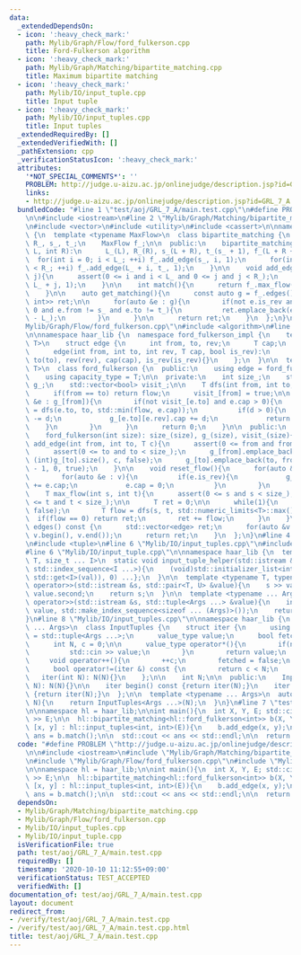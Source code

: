 ```yaml
---
data:
  _extendedDependsOn:
  - icon: ':heavy_check_mark:'
    path: Mylib/Graph/Flow/ford_fulkerson.cpp
    title: Ford-Fulkerson algorithm
  - icon: ':heavy_check_mark:'
    path: Mylib/Graph/Matching/bipartite_matching.cpp
    title: Maximum bipartite matching
  - icon: ':heavy_check_mark:'
    path: Mylib/IO/input_tuple.cpp
    title: Input tuple
  - icon: ':heavy_check_mark:'
    path: Mylib/IO/input_tuples.cpp
    title: Input tuples
  _extendedRequiredBy: []
  _extendedVerifiedWith: []
  _pathExtension: cpp
  _verificationStatusIcon: ':heavy_check_mark:'
  attributes:
    '*NOT_SPECIAL_COMMENTS*': ''
    PROBLEM: http://judge.u-aizu.ac.jp/onlinejudge/description.jsp?id=GRL_7_A
    links:
    - http://judge.u-aizu.ac.jp/onlinejudge/description.jsp?id=GRL_7_A
  bundledCode: "#line 1 \"test/aoj/GRL_7_A/main.test.cpp\"\n#define PROBLEM \"http://judge.u-aizu.ac.jp/onlinejudge/description.jsp?id=GRL_7_A\"\
    \n\n#include <iostream>\n#line 2 \"Mylib/Graph/Matching/bipartite_matching.cpp\"\
    \n#include <vector>\n#include <utility>\n#include <cassert>\n\nnamespace haar_lib\
    \ {\n  template <typename MaxFlow>\n  class bipartite_matching {\n    int L_,\
    \ R_, s_, t_;\n    MaxFlow f_;\n\n  public:\n    bipartite_matching(){}\n    bipartite_matching(int\
    \ L, int R):\n      L_(L), R_(R), s_(L + R), t_(s_ + 1), f_(L + R + 2){\n    \
    \  for(int i = 0; i < L_; ++i) f_.add_edge(s_, i, 1);\n      for(int i = 0; i\
    \ < R_; ++i) f_.add_edge(L_ + i, t_, 1);\n    }\n\n    void add_edge(int i, int\
    \ j){\n      assert(0 <= i and i < L_ and 0 <= j and j < R_);\n      f_.add_edge(i,\
    \ L_ + j, 1);\n    }\n\n    int match(){\n      return f_.max_flow(s_, t_);\n\
    \    }\n\n    auto get_matching(){\n      const auto g = f_.edges();\n      std::vector<std::pair<int,\
    \ int>> ret;\n\n      for(auto &e : g){\n        if(not e.is_rev and e.cap ==\
    \ 0 and e.from != s_ and e.to != t_){\n          ret.emplace_back(e.from, e.to\
    \ - L_);\n        }\n      }\n\n      return ret;\n    }\n  };\n}\n#line 3 \"\
    Mylib/Graph/Flow/ford_fulkerson.cpp\"\n#include <algorithm>\n#line 5 \"Mylib/Graph/Flow/ford_fulkerson.cpp\"\
    \n\nnamespace haar_lib {\n  namespace ford_fulkerson_impl {\n    template <typename\
    \ T>\n    struct edge {\n      int from, to, rev;\n      T cap;\n      bool is_rev;\n\
    \      edge(int from, int to, int rev, T cap, bool is_rev):\n        from(from),\
    \ to(to), rev(rev), cap(cap), is_rev(is_rev){}\n    };\n  }\n\n  template <typename\
    \ T>\n  class ford_fulkerson {\n  public:\n    using edge = ford_fulkerson_impl::edge<T>;\n\
    \    using capacity_type = T;\n\n  private:\n    int size_;\n    std::vector<std::vector<edge>>\
    \ g_;\n    std::vector<bool> visit_;\n\n    T dfs(int from, int to, T flow){\n\
    \      if(from == to) return flow;\n      visit_[from] = true;\n\n      for(auto\
    \ &e : g_[from]){\n        if(not visit_[e.to] and e.cap > 0){\n          T d\
    \ = dfs(e.to, to, std::min(flow, e.cap));\n          if(d > 0){\n            e.cap\
    \ -= d;\n            g_[e.to][e.rev].cap += d;\n            return d;\n      \
    \    }\n        }\n      }\n      return 0;\n    }\n\n  public:\n    ford_fulkerson(){}\n\
    \    ford_fulkerson(int size): size_(size), g_(size), visit_(size){}\n\n    void\
    \ add_edge(int from, int to, T c){\n      assert(0 <= from and from < size_);\n\
    \      assert(0 <= to and to < size_);\n      g_[from].emplace_back(from, to,\
    \ (int)g_[to].size(), c, false);\n      g_[to].emplace_back(to, from, (int)g_[from].size()\
    \ - 1, 0, true);\n    }\n\n    void reset_flow(){\n      for(auto &v : g_){\n\
    \        for(auto &e : v){\n          if(e.is_rev){\n            g_[e.to][e.rev].cap\
    \ += e.cap;\n            e.cap = 0;\n          }\n        }\n      }\n    }\n\n\
    \    T max_flow(int s, int t){\n      assert(0 <= s and s < size_);\n      assert(0\
    \ <= t and t < size_);\n\n      T ret = 0;\n\n      while(1){\n        visit_.assign(size_,\
    \ false);\n        T flow = dfs(s, t, std::numeric_limits<T>::max());\n      \
    \  if(flow == 0) return ret;\n        ret += flow;\n      }\n    }\n\n    std::vector<edge>\
    \ edges() const {\n      std::vector<edge> ret;\n      for(auto &v : g_) ret.insert(ret.end(),\
    \ v.begin(), v.end());\n      return ret;\n    }\n  };\n}\n#line 4 \"Mylib/IO/input_tuples.cpp\"\
    \n#include <tuple>\n#line 6 \"Mylib/IO/input_tuples.cpp\"\n#include <initializer_list>\n\
    #line 6 \"Mylib/IO/input_tuple.cpp\"\n\nnamespace haar_lib {\n  template <typename\
    \ T, size_t ... I>\n  static void input_tuple_helper(std::istream &s, T &val,\
    \ std::index_sequence<I ...>){\n    (void)std::initializer_list<int>{(void(s >>\
    \ std::get<I>(val)), 0) ...};\n  }\n\n  template <typename T, typename U>\n  std::istream&\
    \ operator>>(std::istream &s, std::pair<T, U> &value){\n    s >> value.first >>\
    \ value.second;\n    return s;\n  }\n\n  template <typename ... Args>\n  std::istream&\
    \ operator>>(std::istream &s, std::tuple<Args ...> &value){\n    input_tuple_helper(s,\
    \ value, std::make_index_sequence<sizeof ... (Args)>());\n    return s;\n  }\n\
    }\n#line 8 \"Mylib/IO/input_tuples.cpp\"\n\nnamespace haar_lib {\n  template <typename\
    \ ... Args>\n  class InputTuples {\n    struct iter {\n      using value_type\
    \ = std::tuple<Args ...>;\n      value_type value;\n      bool fetched = false;\n\
    \      int N, c = 0;\n\n      value_type operator*(){\n        if(not fetched){\n\
    \          std::cin >> value;\n        }\n        return value;\n      }\n\n \
    \     void operator++(){\n        ++c;\n        fetched = false;\n      }\n\n\
    \      bool operator!=(iter &) const {\n        return c < N;\n      }\n\n   \
    \   iter(int N): N(N){}\n    };\n\n    int N;\n\n  public:\n    InputTuples(int\
    \ N): N(N){}\n\n    iter begin() const {return iter(N);}\n    iter end() const\
    \ {return iter(N);}\n  };\n\n  template <typename ... Args>\n  auto input_tuples(int\
    \ N){\n    return InputTuples<Args ...>(N);\n  }\n}\n#line 7 \"test/aoj/GRL_7_A/main.test.cpp\"\
    \n\nnamespace hl = haar_lib;\n\nint main(){\n  int X, Y, E; std::cin >> X >> Y\
    \ >> E;\n\n  hl::bipartite_matching<hl::ford_fulkerson<int>> b(X, Y);\n\n  for(auto\
    \ [x, y] : hl::input_tuples<int, int>(E)){\n    b.add_edge(x, y);\n  }\n\n  int\
    \ ans = b.match();\n\n  std::cout << ans << std::endl;\n\n  return 0;\n}\n"
  code: "#define PROBLEM \"http://judge.u-aizu.ac.jp/onlinejudge/description.jsp?id=GRL_7_A\"\
    \n\n#include <iostream>\n#include \"Mylib/Graph/Matching/bipartite_matching.cpp\"\
    \n#include \"Mylib/Graph/Flow/ford_fulkerson.cpp\"\n#include \"Mylib/IO/input_tuples.cpp\"\
    \n\nnamespace hl = haar_lib;\n\nint main(){\n  int X, Y, E; std::cin >> X >> Y\
    \ >> E;\n\n  hl::bipartite_matching<hl::ford_fulkerson<int>> b(X, Y);\n\n  for(auto\
    \ [x, y] : hl::input_tuples<int, int>(E)){\n    b.add_edge(x, y);\n  }\n\n  int\
    \ ans = b.match();\n\n  std::cout << ans << std::endl;\n\n  return 0;\n}\n"
  dependsOn:
  - Mylib/Graph/Matching/bipartite_matching.cpp
  - Mylib/Graph/Flow/ford_fulkerson.cpp
  - Mylib/IO/input_tuples.cpp
  - Mylib/IO/input_tuple.cpp
  isVerificationFile: true
  path: test/aoj/GRL_7_A/main.test.cpp
  requiredBy: []
  timestamp: '2020-10-10 11:12:55+09:00'
  verificationStatus: TEST_ACCEPTED
  verifiedWith: []
documentation_of: test/aoj/GRL_7_A/main.test.cpp
layout: document
redirect_from:
- /verify/test/aoj/GRL_7_A/main.test.cpp
- /verify/test/aoj/GRL_7_A/main.test.cpp.html
title: test/aoj/GRL_7_A/main.test.cpp
---
```

